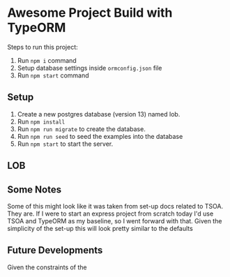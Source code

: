 # Awesome Project Build with TypeORM

Steps to run this project:

1. Run `npm i` command
2. Setup database settings inside `ormconfig.json` file
3. Run `npm start` command

## Setup

1. Create a new postgres database (version 13) named lob.
2. Run `npm install`
3. Run `npm run migrate` to create the database.
4. Run `npm run seed` to seed the examples into the database
5. Run `npm start` to start the server.

## LOB

## Some Notes

Some of this might look like it was taken from set-up docs related to TSOA. They are. If I were to start an express project from scratch today I'd use TSOA and TypeORM as my baseline, so I went forward with that. Given the simplicity of the set-up this will look pretty similar to the defaults

## Future Developments

Given the constraints of the
